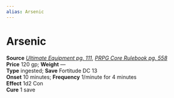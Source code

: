 ```yaml
---
alias: Arsenic
---
```


# Arsenic

**Source** [_Ultimate Equipment pg. 111_](http://paizo.com/products/btpy8tmc?Pathfinder-Roleplaying-Game-Ultimate-Equipment), [_PRPG Core Rulebook pg. 558_](http://paizo.com/pathfinderRPG/v5748btpy88yj)  
**Price** 120 gp; **Weight** —  
**Type** ingested; **Save** Fortitude DC 13  
**Onset** 10 minutes; **Frequency** 1/minute for 4 minutes  
**Effect** 1d2 Con  
**Cure** 1 save
